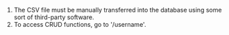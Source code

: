 1. The CSV file must be manually transferred into the database using
some sort of third-party software.
2. To access CRUD functions, go to '/username'.